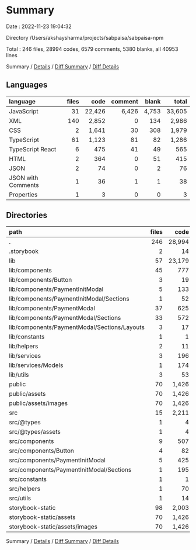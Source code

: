 # Summary

Date : 2022-11-23 19:04:32

Directory /Users/akshaysharma/projects/sabpaisa/sabpaisa-npm

Total : 246 files,  28994 codes, 6579 comments, 5380 blanks, all 40953 lines

Summary / [Details](details.md) / [Diff Summary](diff.md) / [Diff Details](diff-details.md)

## Languages
| language | files | code | comment | blank | total |
| :--- | ---: | ---: | ---: | ---: | ---: |
| JavaScript | 31 | 22,426 | 6,426 | 4,753 | 33,605 |
| XML | 140 | 2,852 | 0 | 134 | 2,986 |
| CSS | 2 | 1,641 | 30 | 308 | 1,979 |
| TypeScript | 61 | 1,123 | 81 | 82 | 1,286 |
| TypeScript React | 6 | 475 | 41 | 49 | 565 |
| HTML | 2 | 364 | 0 | 51 | 415 |
| JSON | 2 | 74 | 0 | 2 | 76 |
| JSON with Comments | 1 | 36 | 1 | 1 | 38 |
| Properties | 1 | 3 | 0 | 0 | 3 |

## Directories
| path | files | code | comment | blank | total |
| :--- | ---: | ---: | ---: | ---: | ---: |
| . | 246 | 28,994 | 6,579 | 5,380 | 40,953 |
| .storybook | 2 | 14 | 0 | 1 | 15 |
| lib | 57 | 23,179 | 6,460 | 4,784 | 34,423 |
| lib/components | 45 | 777 | 56 | 45 | 878 |
| lib/components/Button | 3 | 19 | 18 | 3 | 40 |
| lib/components/PaymentInitModal | 5 | 133 | 18 | 5 | 156 |
| lib/components/PaymentInitModal/Sections | 1 | 52 | 0 | 1 | 53 |
| lib/components/PaymentModal | 37 | 625 | 20 | 37 | 682 |
| lib/components/PaymentModal/Sections | 33 | 572 | 2 | 33 | 607 |
| lib/components/PaymentModal/Sections/Layouts | 3 | 17 | 2 | 3 | 22 |
| lib/constants | 1 | 1 | 0 | 1 | 2 |
| lib/helpers | 2 | 11 | 0 | 2 | 13 |
| lib/services | 3 | 196 | 0 | 3 | 199 |
| lib/services/Models | 1 | 174 | 0 | 1 | 175 |
| lib/utils | 3 | 53 | 0 | 3 | 56 |
| public | 70 | 1,426 | 0 | 67 | 1,493 |
| public/assets | 70 | 1,426 | 0 | 67 | 1,493 |
| public/assets/images | 70 | 1,426 | 0 | 67 | 1,493 |
| src | 15 | 2,211 | 96 | 388 | 2,695 |
| src/@types | 1 | 4 | 14 | 3 | 21 |
| src/@types/assets | 1 | 4 | 14 | 3 | 21 |
| src/components | 9 | 507 | 41 | 52 | 600 |
| src/components/Button | 4 | 82 | 20 | 11 | 113 |
| src/components/PaymentInitModal | 5 | 425 | 21 | 41 | 487 |
| src/components/PaymentInitModal/Sections | 1 | 195 | 1 | 19 | 215 |
| src/constants | 1 | 1 | 0 | 0 | 1 |
| src/helpers | 1 | 70 | 11 | 20 | 101 |
| src/utils | 1 | 14 | 0 | 4 | 18 |
| storybook-static | 98 | 2,003 | 17 | 136 | 2,156 |
| storybook-static/assets | 70 | 1,426 | 0 | 67 | 1,493 |
| storybook-static/assets/images | 70 | 1,426 | 0 | 67 | 1,493 |

Summary / [Details](details.md) / [Diff Summary](diff.md) / [Diff Details](diff-details.md)